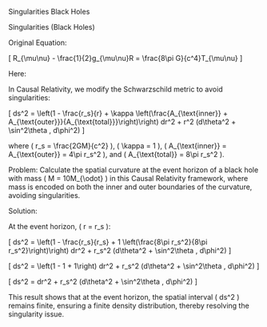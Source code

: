 Singularities Black Holes

Singularities (Black Holes)

Original Equation:

[ R_{\mu\nu} - \frac{1}{2}g_{\mu\nu}R = \frac{8\pi G}{c^4}T_{\mu\nu} ]

Here:

In Causal Relativity, we modify the Schwarzschild metric to avoid singularities:

[ ds^2 = \left(1 - \frac{r_s}{r} + \kappa \left(\frac{A_{\text{inner}} + A_{\text{outer}}}{A_{\text{total}}}\right)\right) dr^2 + r^2 (d\theta^2 + \sin^2\theta , d\phi^2) ]

where ( r_s = \frac{2GM}{c^2} ), ( \kappa = 1 ), ( A_{\text{inner}} = A_{\text{outer}} = 4\pi r_s^2 ), and ( A_{\text{total}} = 8\pi r_s^2 ).

Problem: Calculate the spatial curvature at the event horizon of a black hole with mass ( M = 10M_{\odot} ) in this Causal Relativity framework, where mass is encoded on both the inner and outer boundaries of the curvature, avoiding singularities.

Solution:

At the event horizon, ( r = r_s ):

[ ds^2 = \left(1 - \frac{r_s}{r_s} + 1 \left(\frac{8\pi r_s^2}{8\pi r_s^2}\right)\right) dr^2 + r_s^2 (d\theta^2 + \sin^2\theta , d\phi^2) ]

[ ds^2 = \left(1 - 1 + 1\right) dr^2 + r_s^2 (d\theta^2 + \sin^2\theta , d\phi^2) ]

[ ds^2 = dr^2 + r_s^2 (d\theta^2 + \sin^2\theta , d\phi^2) ]

This result shows that at the event horizon, the spatial interval ( ds^2 ) remains finite, ensuring a finite density distribution, thereby resolving the singularity issue.
